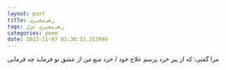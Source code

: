 ```yaml
---
layout: post
title: رهی‌معیری
tags: رهی‌معیری غزل
categories: poem
date: 2022-11-07 01:30:52.313996
---
```


مرا گفتی: که از پیر خرد پرسم علاج خود / خرد منع من از عشق تو فرماید چه فرمایی